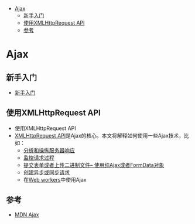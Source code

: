 <!-- TOC -->

- [Ajax](#ajax)
    - [新手入门](#新手入门)
    - [使用XMLHttpRequest API](#使用xmlhttprequest-api)
    - [参考](#参考)

<!-- /TOC -->

# Ajax

## 新手入门

- [新手入门](https://developer.mozilla.org/zh-CN/docs/Web/Guide/AJAX/Getting_Started)

<!-- 
- 什么是Ajax？
    - AJAX是 Asynchronous JavaScript And XML 的缩写。概括下，就是使用`XMLHttpRequest`对象和服务进行交流。它可以使用多种数据格式来发送和接受信息，如JSON、XML、HTML以及其他文本格式。ajax最吸引人的特性就是它异步的特性，意味着它可以在不刷新网页的情况下更新数据。
    - 你可以使用AJAX最主要的两个特性做下列事：
        1. 在不重载页面的情况下发送请求给服务器
        2. 接受并使用从服务器发来的数据
- 步骤1：如何创建一个http请求
- 步骤2：处理服务的响应
- 步骤3：一个简单的例子
- 步骤4：处理XML响应
- 步骤5：处理数据 
-->

## 使用XMLHttpRequest API

- 使用XMLHttpRequest API
- [XMLHttpRequest API](https://developer.mozilla.org/zh-CN/docs/Web/API/XMLHttpRequest)是Ajax的核心。本文将解释如何使用一些Ajax技术，比如：
    - [分析和操纵服务器响应](https://developer.mozilla.org/zh-CN/docs/DOM/XMLHttpRequest/Using_XMLHttpRequest#Handling_responses)
    - [监控请求过程](https://developer.mozilla.org/zh-CN/docs/Web/API/XMLHttpRequest/Using_XMLHttpRequest#Monitoring_progress)
    - [提交表单或者上传二进制文件– 使用纯Ajax或者FormData对象](https://developer.mozilla.org/zh-CN/docs/DOM/XMLHttpRequest/Using_XMLHttpRequest#%E6%8F%90%E4%BA%A4%E8%A1%A8%E5%8D%95%E5%92%8C%E4%B8%8A%E4%BC%A0%E6%96%87%E4%BB%B6)
    - [创建异步或同步请求](https://developer.mozilla.org/zh-CN/docs/Web/API/XMLHttpRequest/Using_XMLHttpRequest#Types_of_requests)
    - 在[Web workers](https://developer.mozilla.org/zh-CN/docs/Web/API/Web_Workers_API)中使用Ajax

## 参考

- [MDN Ajax](https://developer.mozilla.org/zh-CN/docs/Web/Guide/AJAX)